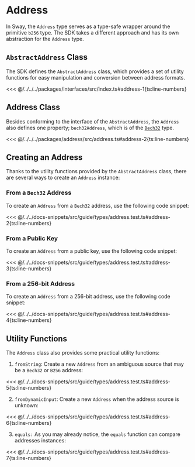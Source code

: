 # Address

In Sway, the `Address` type serves as a type-safe wrapper around the primitive `b256` type. The SDK takes a different approach and has its own abstraction for the `Address` type.

## `AbstractAddress` Class

The SDK defines the `AbstractAddress` class, which provides a set of utility functions for easy manipulation and conversion between address formats.

<<< @/../../../packages/interfaces/src/index.ts#address-1{ts:line-numbers}

## Address Class

Besides conforming to the interface of the `AbstractAddress`, the `Address` also defines one property; `bech32Address`, which is of the [`Bech32`](./bech32.md) type.

<<< @/../../../packages/address/src/address.ts#address-2{ts:line-numbers}

## Creating an Address

Thanks to the utility functions provided by the `AbstractAddress` class, there are several ways to create an `Address` instance:

### From a `Bech32` Address

To create an `Address` from a `Bech32` address, use the following code snippet:

<<< @/../../docs-snippets/src/guide/types/address.test.ts#address-2{ts:line-numbers}

### From a Public Key

To create an `Address` from a public key, use the following code snippet:

<<< @/../../docs-snippets/src/guide/types/address.test.ts#address-3{ts:line-numbers}

### From a 256-bit Address

To create an `Address` from a 256-bit address, use the following code snippet:

<<< @/../../docs-snippets/src/guide/types/address.test.ts#address-4{ts:line-numbers}

## Utility Functions

The `Address` class also provides some practical utility functions:

1. `fromString`: Create a new `Address` from an ambiguous source that may be a `Bech32` or `B256` address:

<<< @/../../docs-snippets/src/guide/types/address.test.ts#address-5{ts:line-numbers}

2. `fromDynamicInput`: Create a new `Address` when the address source is unknown:

<<< @/../../docs-snippets/src/guide/types/address.test.ts#address-6{ts:line-numbers}

3. `equals:` As you may already notice, the `equals` function can compare addresses instances:

<<< @/../../docs-snippets/src/guide/types/address.test.ts#address-7{ts:line-numbers}
